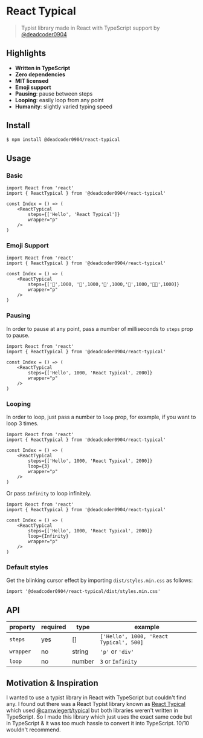 # React Typical

> Typist library made in React with TypeScript support by [@deadcoder0904](https://twitter.com/deadcoder0904)

## Highlights

- **Written in TypeScript**
- **Zero dependencies**
- **MIT licensed**
- **Emoji support**
- **Pausing**: pause between steps
- **Looping**: easily loop from any point
- **Humanity**: slightly varied typing speed

## Install

```bash
$ npm install @deadcoder0904/react-typical
```

## Usage

### Basic

```tsx
import React from 'react'
import { ReactTypical } from '@deadcoder0904/react-typical'

const Index = () => (
	<ReactTypical
		steps={['Hello', 'React Typical']}
		wrapper="p"
	/>
)
```

### Emoji Support

```tsx
import React from 'react'
import { ReactTypical } from '@deadcoder0904/react-typical'

const Index = () => (
	<ReactTypical
		steps={['💩',1000, '🙈',1000,'💖',1000,'🚀',1000,'👨‍🎤',1000]}
		wrapper="p"
	/>
)
```

### Pausing

In order to pause at any point, pass a number of milliseconds to `steps` prop to pause.

```tsx
import React from 'react'
import { ReactTypical } from '@deadcoder0904/react-typical'

const Index = () => (
	<ReactTypical
		steps={['Hello', 1000, 'React Typical', 2000]}
		wrapper="p"
	/>
)
```

### Looping

In order to loop, just pass a number to `loop` prop, for example, if you want to loop 3 times.

```tsx
import React from 'react'
import { ReactTypical } from '@deadcoder0904/react-typical'

const Index = () => (
	<ReactTypical
		steps={['Hello', 1000, 'React Typical', 2000]}
		loop={3}
		wrapper="p"
	/>
)
```

Or pass `Infinity` to loop infinitely.

```tsx
import React from 'react'
import { ReactTypical } from '@deadcoder0904/react-typical'

const Index = () => (
	<ReactTypical
		steps={['Hello', 1000, 'React Typical', 2000]}
		loop={Infinity}
		wrapper="p"
	/>
)
```

### Default styles

Get the blinking cursor effect by importing `dist/styles.min.css` as follows:

```tsx
import '@deadcoder0904/react-typical/dist/styles.min.css'
```

## API

| property  | required | type   | example                                 |
| --------- | -------- | ------ | --------------------------------------- |
| `steps`   | yes      | []     | `['Hello', 1000, 'React Typical', 500]` |
| `wrapper` | no       | string | `'p'` or `'div'`                        |
| `loop`    | no       | number | `3` or `Infinity`                       |

## Motivation & Inspiration

I wanted to use a typist library in React with TypeScript but couldn't find any. I found out there was a React Typist library known as [React Typical](https://github.com/catalinmiron/react-typical/) which used [@camwiegert/typical](https://github.com/camwiegert/typical) but both libraries weren't written in TypeScript. So I made this library which just uses the exact same code but in TypeScript & it was too much hassle to convert it into TypeScript. 10/10 wouldn't recommend.
